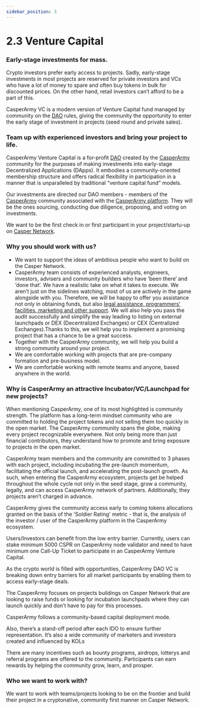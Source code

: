 ```yaml
---
sidebar_position: 3
---
```


# 2.3 Venture Capital

### Early-stage investments for mass.

Crypto investors prefer early access to projects. Sadly, early-stage investments in most projects are reserved for private investors and VCs who have a lot of money to spare and often buy tokens in bulk for discounted prices. On the other hand, retail investors can’t afford to be a part of this.

CasperArmy VC is a modern version of Venture Capital fund managed  by community on the <a href="https://docs.casperarmy.org/docs/PRODUCTS%20AND%20SERVICES/2.2%20DAO">DAO</a> rules, giving the community the opportunity to enter the early stage of investment in projects (seed round and private sales).

### Team up with experienced investors and bring your project to life.

CasperArmy Venture Capital is a for-profit <a href="https://docs.casperarmy.org/docs/PRODUCTS%20AND%20SERVICES/2.2%20DAO">DAO</a> created by the <a href="https://docs.casperarmy.org/docs/what-is-casperarmy/1.1-Description">CasperArmy</a> community for the purposes of making investments into early-stage Decentralized Applications (DApps). It embodies a community-oriented membership structure and offers radical flexibility in participation in a manner that is unparalleled by traditional “venture capital fund” models.

Our investments are directed our DAO members - members of the <a href="https://docs.casperarmy.org/docs/what-is-casperarmy/1.1-Description">CasperArmy</a> community associated with the <a href="https://casper.army">CasperArmy platform</a>. They will be the ones sourcing, conducting due diligence, proposing, and voting on investments.

We want to be the first check in or first participant in your project/startu-up on <a href="https://casper.network">Casper Network</a>.

### Why you should work with us?

- We want to support the ideas of ambitious people who want to build on the Casper Network.
- CasperArmy team consists of experienced analysts, engineers, investors, advisers and community builders who have ‘been there‘ and ‘done that‘. We have a realistic take on what it takes to execute. We aren’t just on the sidelines watching, most of us are actively in the game alongside with you. Therefore, we will be happy to offer you assistance not only in obtaining funds, but also <a href="https://docs.casperarmy.org/docs/PRODUCTS%20AND%20SERVICES/2.5%20Development%20Assistance">legal assistance, programmers' facilities, marketing and other support</a>. We will also help you pass the audit successfully and simplify the way leading to listing on external launchpads or DEX (Decentralized Exchanges) or CEX (Centralized Exchanges).Thanks to this, we will help you to implement a promising project that has a chance to be a great success.
- Together with the CasperArmy community, we will help you build a strong community around your project.
- We are comfortable working with projects that are pre-company formation and pre-business model.
- We are comfortable working with remote teams and anyone, based anywhere in the world.

### Why is CasperArmy an attractive Incubator/VC/Launchpad for new projects?

When mentioning CasperArmy, one of its most highlighted is community strength.
The platform has a long-term mindset community who are committed to holding the project tokens and not selling them too quickly in the open market.
The CasperArmy community spans the globe, making every project recognizable everywhere.
Not only being more than just financial contributors, they understand how to promote and bring exposure to projects in the open market.

CasperArmy team members and the community are committed to 3 phases with each project, including incubating the pre-launch momentum, facilitating the official launch, and accelerating the post-launch growth.
As such, when entering the CasperArmy ecosystem, projects get be helped throughout the whole cycle not only in the seed stage, grow a community, legally, and can access CasperArmy network of partners. Additionally, they projects aren’t charged in advance.

CasperArmy gives the community access early to coming tokens allocations granted on the basis of the 'Soldier Rating' metric - that is, the analysis of the investor / user of the CasperArmy platform in the CasperArmy ecosystem.

Users/Investors can benefit from the low entry barrier. Currently, users can stake minimum 5000 CSPR on CasperArmy node validator and need to have minimum one Call-Up Ticket to participate in an CasperArmy Venture Capital.

As the crypto world is filled with opportunities, CasperArmy DAO VC is breaking down entry barriers for all market participants by enabling them to access early-stage deals.

The CasperArmy focuses on projects buildings on Casper Network that are looking to raise funds or looking for incubation launchpads where they can launch quickly and don’t have to pay for this processes.

CasperArmy follows a community-based capital deployment mode.

Also, there’s a stand-off period after each IDO to ensure further representation. It’s also a wide community of marketers and investors created and influenced by KOLs

There are many incentives such as bounty programs, airdrops, lotterys and referral programs are offered to the community. Participants can earn rewards by helping the community grow, learn, and prosper.

### Who we want to work with?

We want to work with teams/projects looking to be on the frontier and build their project in a cryptonative, community first manner on Casper Network.
